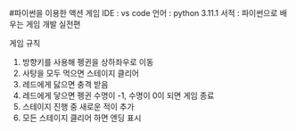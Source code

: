 #파이썬을 이용한 액션 게임
IDE : vs code
언어 : python 3.11.1
서적 : 파이썬으로 배우는 게임 개발 실전편

게임 규칙
1. 방향키를 사용해 펭귄을 상하좌우로 이동
2. 사탕을 모두 먹으면 스테이지 클리어
3. 레드에게 닳으면 충격 받음
4. 레드에게 닿으면 펭귄 수명이 -1, 수명이 0이 되면 게임 종료
5. 스테이지 진행 중 새로운 적이 추가
6. 모든 스테이지 클리어 하면 엔딩 표시

